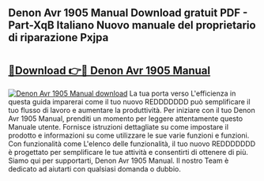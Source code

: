 ## Denon Avr 1905 Manual Download gratuit PDF - Part-XqB Italiano Nuovo manuale del proprietario di riparazione Pxjpa

# <h2><a href="http://dfgdlin.blite.top/?on=Denon+Avr+1905+Manual">🔗Download 👉🔴 Denon Avr 1905 Manual</a></h2>

[![Denon Avr 1905 Manual download](https://i.imgur.com/lujVjoI.png)](http://dfgdlin.blite.top/?on=Denon+Avr+1905+Manual)
La tua porta verso L'efficienza in questa guida imparerai come il tuo nuovo REDDDDDDD può semplificare il tuo flusso di lavoro e aumentare la produttività. Per iniziare con il tuo Denon Avr 1905 Manual, prenditi un momento per leggere attentamente questo Manuale utente. Fornisce istruzioni dettagliate su come impostare il prodotto e informazioni su come utilizzare le sue varie funzioni e funzioni. Con funzionalità come L'elenco delle funzionalità, il tuo nuovo REDDDDDDD è progettato per semplificare le tue attività e consentirti di ottenere di più. Siamo qui per supportarti, Denon Avr 1905 Manual. Il nostro Team è dedicato ad aiutarti con qualsiasi domanda o dubbio.
